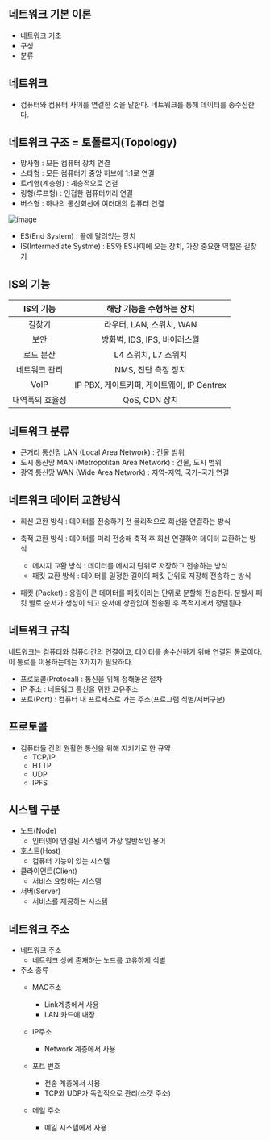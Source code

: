 ## 네트워크 기본 이론 
- 네트워크 기초
- 구성
- 분류

## 네트워크 
- 컴퓨터와 컴퓨터 사이를 연결한 것을 말한다. 네트워크를 통해 데이터를 송수신한다.

## 네트워크 구조 = 토폴로지(Topology)

- 망사형 : 모든 컴퓨터 장치 연결
- 스타형 : 모든 컴퓨터가 중앙 허브에 1:1로 연결
- 트리형(계층형) : 계층적으로 연결
- 링형(루프형) : 인접한 컴퓨터끼리 연결
- 버스형 : 하나의 통신회선에 여러대의 컴퓨터 연결

![image](https://user-images.githubusercontent.com/81672260/147171318-fa886f46-cc0d-4050-92ed-0eac135fb97c.png)

- ES(End System) : 끝에 달려있는 장치
- IS(Intermediate Systme) : ES와 ES사이에 오는 장치, 가장 중요한 역할은 길찾기

## IS의 기능

| IS의 기능  | 해당 기능을 수행하는 장치  |
|:---:|:---:|
| 길찾기 | 라우터, LAN, 스위치, WAN  | 
| 보안 | 방화벽, IDS, IPS, 바이러스월  |
| 로드 분산| L4 스위치, L7 스위치|
| 네트워크 관리 | NMS, 진단 측정 장치 |
| VoIP | IP PBX, 게이트키퍼, 게이트웨이, IP Centrex |
| 대역폭의 효율성 | QoS, CDN 장치 |

## 네트워크 분류
- 근거리 통신망 LAN (Local Area Network) : 건물 범위
- 도시 통신망 MAN (Metropolitan Area Network) : 건물, 도시 범위
- 광역 통신망 WAN (Wide Area Network) : 지역-지역, 국가-국가 연결

## 네트워크 데이터 교환방식
- 회신 교환 방식 : 데이터를 전송하기 전 물리적으로 회선을 연결하는 방식
- 축적 교환 방식 : 데이터를 미리 전송해 축적 후 회선 연결하여 데이터 교환하는 방식
  - 메시지 교환 방식 : 데이터를 메시지 단위로 저장하고 전송하는 방식
  - 패킷 교환 방식 : 데이터를 일정한 길이의 패킷 단위로 저장해 전송하는 방식

- 패킷 (Packet) : 용량이 큰 데이터를 패킷이라는 단위로 분할해 전송한다. 분할시 패킷 별로 순서가 생성이 되고 순서에 상관없이 전송된 후 목적지에서 정렬된다.

## 네트워크 규칙

네트워크는 컴퓨터와 컴퓨터간의 연결이고, 데이터를 송수신하기 위해 연결된 통로이다. 이 통로를 이용하는데는 3가지가 필요하다.

- 프로토콜(Protocal) : 통신을 위해 정해놓은 절차
- IP 주소 : 네트워크 통신을 위한 고유주소
- 포트(Port) : 컴퓨터 내 프로세스로 가는 주소(프로그램 식별/서버구분)


## 프로토콜
- 컴퓨터들 간의 원활한 통신을 위해 지키기로 한 규약
  - TCP/IP
  - HTTP
  - UDP
  - IPFS

## 시스템 구분
- 노드(Node)
  - 인터넷에 연결된 시스템의 가장 일반적인 용어
- 호스트(Host)
  - 컴퓨터 기능이 있는 시스템
- 클라이언트(Client)
  - 서비스 요청하는 시스템
- 서버(Server)
  - 서비스를 제공하는 시스템 

## 네트워크 주소

- 네트워크 주소
  - 네트워크 상에 존재하는 노드를 고유하게 식별
- 주소 종류
  - MAC주소
    - Link계층에서 사용
    - LAN 카드에 내장
  - IP주소
    - Network 계층에서 사용
  - 포트 번호
    - 전송 계층에서 사용
    - TCP와 UDP가 독립적으로 관리(소켓 주소)
  
  - 메일 주소
    - 메일 시스템에서 사용
